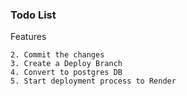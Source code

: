 ### Todo List

Features
            
    2. Commit the changes
    3. Create a Deploy Branch
    4. Convert to postgres DB
    5. Start deployment process to Render
